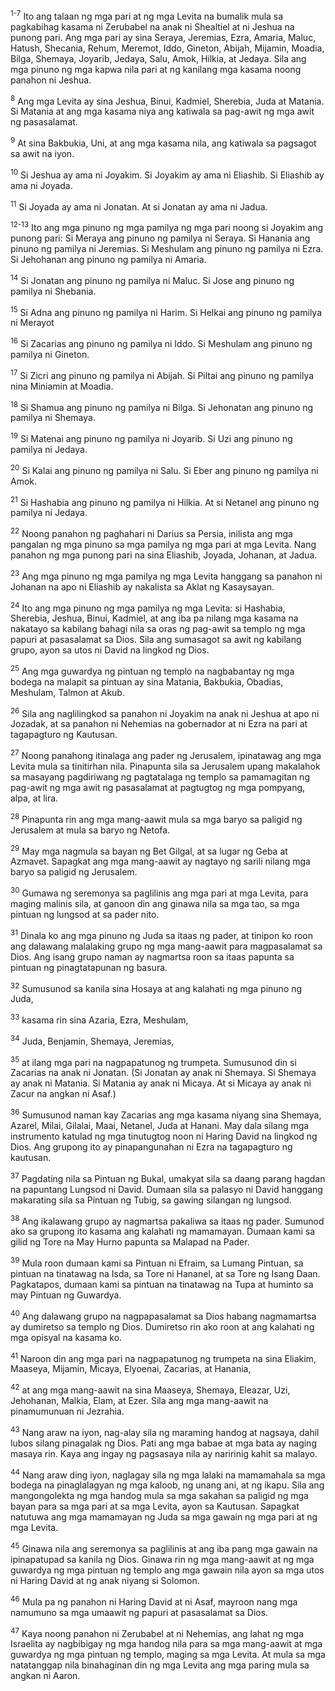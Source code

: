<sup>1-7</sup>
Ito ang talaan ng mga pari at ng mga Levita na bumalik mula sa pagkabihag kasama ni Zerubabel na anak ni Shealtiel at ni Jeshua na punong pari. Ang mga pari ay sina Seraya, Jeremias, Ezra, Amaria, Maluc, Hatush, Shecania, Rehum, Meremot, Iddo, Gineton, Abijah, Mijamin, Moadia, Bilga, Shemaya, Joyarib, Jedaya, Salu, Amok, Hilkia, at Jedaya. Sila ang mga pinuno ng mga kapwa nila pari at ng kanilang mga kasama noong panahon ni Jeshua. 

<sup>8</sup>
Ang mga Levita ay sina Jeshua, Binui, Kadmiel, Sherebia, Juda at Matania. Si Matania at ang mga kasama niya ang katiwala sa pag-awit ng mga awit ng pasasalamat. 

<sup>9</sup>
At sina Bakbukia, Uni, at ang mga kasama nila, ang katiwala sa pagsagot sa awit na iyon.

<sup>10</sup>
Si Jeshua ay ama ni Joyakim. Si Joyakim ay ama ni Eliashib. Si Eliashib ay ama ni Joyada. 

<sup>11</sup>
Si Joyada ay ama ni Jonatan. At si Jonatan ay ama ni Jadua.

<sup>12-13</sup>
Ito ang mga pinuno ng mga pamilya ng mga pari noong si Joyakim ang punong pari: Si Meraya ang pinuno ng pamilya ni Seraya. Si Hanania ang pinuno ng pamilya ni Jeremias. Si Meshulam ang pinuno ng pamilya ni Ezra. Si Jehohanan ang pinuno ng pamilya ni Amaria. 

<sup>14</sup>
Si Jonatan ang pinuno ng pamilya ni Maluc. Si Jose ang pinuno ng pamilya ni Shebania. 

<sup>15</sup>
Si Adna ang pinuno ng pamilya ni Harim. Si Helkai ang pinuno ng pamilya ni Merayot 

<sup>16</sup>
Si Zacarias ang pinuno ng pamilya ni Iddo. Si Meshulam ang pinuno ng pamilya ni Gineton. 

<sup>17</sup>
Si Zicri ang pinuno ng pamilya ni Abijah. Si Piltai ang pinuno ng pamilya nina Miniamin at Moadia. 

<sup>18</sup>
Si Shamua ang pinuno ng pamilya ni Bilga. Si Jehonatan ang pinuno ng pamilya ni Shemaya. 

<sup>19</sup>
Si Matenai ang pinuno ng pamilya ni Joyarib. Si Uzi ang pinuno ng pamilya ni Jedaya. 

<sup>20</sup>
Si Kalai ang pinuno ng pamilya ni Salu. Si Eber ang pinuno ng pamilya ni Amok. 

<sup>21</sup>
Si Hashabia ang pinuno ng pamilya ni Hilkia. At si Netanel ang pinuno ng pamilya ni Jedaya.

<sup>22</sup>
Noong panahon ng paghahari ni Darius sa Persia, inilista ang mga pangalan ng mga pinuno sa mga pamilya ng mga pari at mga Levita. Nang panahon ng mga punong pari na sina Eliashib, Joyada, Johanan, at Jadua. 

<sup>23</sup>
Ang mga pinuno ng mga pamilya ng mga Levita hanggang sa panahon ni Johanan na apo ni Eliashib ay nakalista sa Aklat ng Kasaysayan. 

<sup>24</sup>
Ito ang mga pinuno ng mga pamilya ng mga Levita: si Hashabia, Sherebia, Jeshua, Binui, Kadmiel, at ang iba pa nilang mga kasama na nakatayo sa kabilang bahagi nila sa oras ng pag-awit sa templo ng mga papuri at pasasalamat sa Dios. Sila ang sumasagot sa awit ng kabilang grupo, ayon sa utos ni David na lingkod ng Dios. 

<sup>25</sup>
Ang mga guwardya ng pintuan ng templo na nagbabantay ng mga bodega na malapit sa pintuan ay sina Matania, Bakbukia, Obadias, Meshulam, Talmon at Akub. 

<sup>26</sup>
Sila ang naglilingkod sa panahon ni Joyakim na anak ni Jeshua at apo ni Jozadak, at sa panahon ni Nehemias na gobernador at ni Ezra na pari at tagapagturo ng Kautusan.

<sup>27</sup>
Noong panahong itinalaga ang pader ng Jerusalem, ipinatawag ang mga Levita mula sa tinitirhan nila. Pinapunta sila sa Jerusalem upang makalahok sa masayang pagdiriwang ng pagtatalaga ng templo sa pamamagitan ng pag-awit ng mga awit ng pasasalamat at pagtugtog ng mga pompyang, alpa, at lira. 

<sup>28</sup>
Pinapunta rin ang mga mang-aawit mula sa mga baryo sa paligid ng Jerusalem at mula sa baryo ng Netofa. 

<sup>29</sup>
May mga nagmula sa bayan ng Bet Gilgal, at sa lugar ng Geba at Azmavet. Sapagkat ang mga mang-aawit ay nagtayo ng sarili nilang mga baryo sa paligid ng Jerusalem. 

<sup>30</sup>
Gumawa ng seremonya sa paglilinis ang mga pari at mga Levita, para maging malinis sila, at ganoon din ang ginawa nila sa mga tao, sa mga pintuan ng lungsod at sa pader nito. 

<sup>31</sup>
Dinala ko ang mga pinuno ng Juda sa itaas ng pader, at tinipon ko roon ang dalawang malalaking grupo ng mga mang-aawit para magpasalamat sa Dios. Ang isang grupo naman ay nagmartsa roon sa itaas papunta sa pintuan ng pinagtatapunan ng basura. 

<sup>32</sup>
Sumusunod sa kanila sina Hosaya at ang kalahati ng mga pinuno ng Juda, 

<sup>33</sup>
kasama rin sina Azaria, Ezra, Meshulam, 

<sup>34</sup>
Juda, Benjamin, Shemaya, Jeremias, 

<sup>35</sup>
at ilang mga pari na nagpapatunog ng trumpeta. Sumusunod din si Zacarias na anak ni Jonatan. (Si Jonatan ay anak ni Shemaya. Si Shemaya ay anak ni Matania. Si Matania ay anak ni Micaya. At si Micaya ay anak ni Zacur na angkan ni Asaf.) 

<sup>36</sup>
Sumusunod naman kay Zacarias ang mga kasama niyang sina Shemaya, Azarel, Milai, Gilalai, Maai, Netanel, Juda at Hanani. May dala silang mga instrumento katulad ng mga tinutugtog noon ni Haring David na lingkod ng Dios. Ang grupong ito ay pinapangunahan ni Ezra na tagapagturo ng kautusan. 

<sup>37</sup>
Pagdating nila sa Pintuan ng Bukal, umakyat sila sa daang parang hagdan na papuntang Lungsod ni David. Dumaan sila sa palasyo ni David hanggang makarating sila sa Pintuan ng Tubig, sa gawing silangan ng lungsod. 

<sup>38</sup>
Ang ikalawang grupo ay nagmartsa pakaliwa sa itaas ng pader. Sumunod ako sa grupong ito kasama ang kalahati ng mamamayan. Dumaan kami sa gilid ng Tore na May Hurno papunta sa Malapad na Pader. 

<sup>39</sup>
Mula roon dumaan kami sa Pintuan ni Efraim, sa Lumang Pintuan, sa pintuan na tinatawag na Isda, sa Tore ni Hananel, at sa Tore ng Isang Daan. Pagkatapos, dumaan kami sa pintuan na tinatawag na Tupa at huminto sa may Pintuan ng Guwardya. 

<sup>40</sup>
Ang dalawang grupo na nagpapasalamat sa Dios habang nagmamartsa ay dumiretso sa templo ng Dios. Dumiretso rin ako roon at ang kalahati ng mga opisyal na kasama ko. 

<sup>41</sup>
Naroon din ang mga pari na nagpapatunog ng trumpeta na sina Eliakim, Maaseya, Mijamin, Micaya, Elyoenai, Zacarias, at Hanania, 

<sup>42</sup>
at ang mga mang-aawit na sina Maaseya, Shemaya, Eleazar, Uzi, Jehohanan, Malkia, Elam, at Ezer. Sila ang mga mang-aawit na pinamumunuan ni Jezrahia. 

<sup>43</sup>
Nang araw na iyon, nag-alay sila ng maraming handog at nagsaya, dahil lubos silang pinagalak ng Dios. Pati ang mga babae at mga bata ay naging masaya rin. Kaya ang ingay ng pagsasaya nila ay naririnig kahit sa malayo. 

<sup>44</sup>
Nang araw ding iyon, naglagay sila ng mga lalaki na mamamahala sa mga bodega na pinaglalagyan ng mga kaloob, ng unang ani, at ng ikapu. Sila ang mangongolekta ng mga handog mula sa mga sakahan sa paligid ng mga bayan para sa mga pari at sa mga Levita, ayon sa Kautusan. Sapagkat natutuwa ang mga mamamayan ng Juda sa mga gawain ng mga pari at ng mga Levita. 

<sup>45</sup>
Ginawa nila ang seremonya sa paglilinis at ang iba pang mga gawain na ipinapatupad sa kanila ng Dios. Ginawa rin ng mga mang-aawit at ng mga guwardya ng mga pintuan ng templo ang mga gawain nila ayon sa mga utos ni Haring David at ng anak niyang si Solomon. 

<sup>46</sup>
Mula pa ng panahon ni Haring David at ni Asaf, mayroon nang mga namumuno sa mga umaawit ng papuri at pasasalamat sa Dios. 

<sup>47</sup>
Kaya noong panahon ni Zerubabel at ni Nehemias, ang lahat ng mga Israelita ay nagbibigay ng mga handog nila para sa mga mang-aawit at mga guwardya ng mga pintuan ng templo, maging sa mga Levita. At mula sa mga natatanggap nila binahaginan din ng mga Levita ang mga paring mula sa angkan ni Aaron.